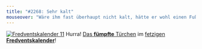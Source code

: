 ```yaml
---
title: "#2268: Sehr kalt"
mouseover: "Wäre ihm fast überhaupt nicht kalt, hätte er wohl einen Fußfinger malen müssen."
---
```


<a href="http://www.fonflatter.de/der-fetzige-fredventskalender-2011/" title="Fredventskalender 11"><img src="http://www.fonflatter.de/adv11/fredventskalender_banner.png" alt="Fredventskalender 11" /></a>
Hurra! <a href="http://www.fonflatter.de/2011/12/05/das-5-turchen" title="Fredventskalender 2011">Das <strong>fümpfte</strong> Türchen</a> im <a href="http://www.fonflatter.de/der-fetzige-fredventskalender-2011/" title="Fredventskalender 2011">fetzigen <strong>Fredventskalender</strong></a>!

